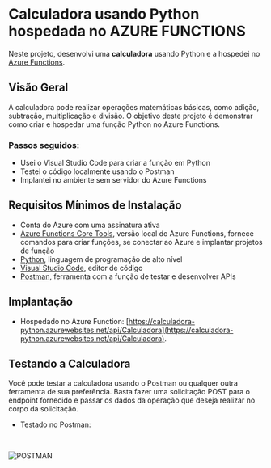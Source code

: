 # Calculadora usando Python hospedada no AZURE FUNCTIONS

Neste projeto, desenvolvi uma **calculadora**  usando Python e a hospedei no [Azure Functions](https://learn.microsoft.com/pt-br/azure/azure-functions/functions-overview).

## Visão Geral

A calculadora pode realizar operações matemáticas básicas, como adição, subtração, multiplicação e divisão. O objetivo deste projeto é demonstrar como criar e hospedar uma função Python no Azure Functions.

### Passos seguidos: 
* Usei o Visual Studio Code para criar a função em Python
* Testei o código localmente usando o Postman
* Implantei no ambiente sem servidor do Azure Functions

## Requisitos Mínimos de Instalação

* Conta do Azure com uma assinatura ativa
* [Azure Functions Core Tools](https://github.com/Azure/azure-functions-core-tools), versão local do Azure Functions, fornece comandos para criar funções, se conectar ao Azure e implantar projetos de função
* [Python](https://docs.python.org/pt-br/3/tutorial/), linguagem de programação de alto nível
* [Visual Studio Code](https://code.visualstudio.com/), editor de código
* [Postman](https://www.postman.com/), ferramenta com a função de testar e desenvolver APIs



## Implantação

- Hospedado no Azure Function: [https://calculadora-python.azurewebsites.net/api/Calculadora](https://calculadora-python.azurewebsites.net/api/Calculadora).

## Testando a Calculadora

Você pode testar a calculadora usando o Postman ou qualquer outra ferramenta de sua preferência. Basta fazer uma solicitação POST para o endpoint fornecido e passar os dados da operação que deseja realizar no corpo da solicitação.

  
* Testado no Postman:
<br>

![POSTMAN](https://user-images.githubusercontent.com/96353855/170143653-5e759be4-c675-4181-89b2-b8a3fe8e34b7.jpg)


